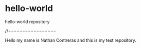 # hello-world
hello-world repository

//=================

Hello my name is Nathan Contreras and this is my test repository.
